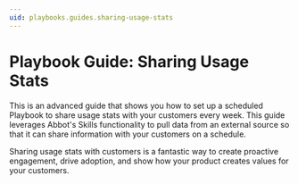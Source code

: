 ```yaml
---
uid: playbooks.guides.sharing-usage-stats
---
```


# Playbook Guide: Sharing Usage Stats

This is an advanced guide that shows you how to set up a scheduled Playbook to share usage stats with your customers every week. This guide leverages Abbot's Skills functionality to pull data from an external source so that it can share information with your customers on a schedule.

Sharing usage stats with customers is a fantastic way to create proactive engagement, drive adoption, and show how your product creates values for your customers.
